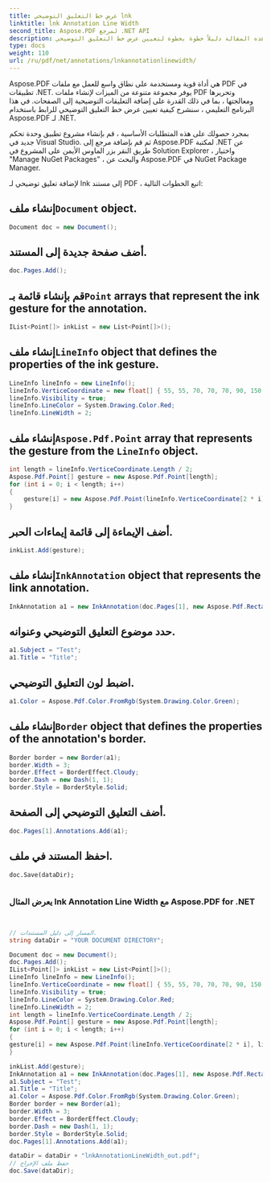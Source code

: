 ```yaml
---
title: عرض خط التعليق التوضيحي lnk
linktitle: lnk Annotation Line Width
second_title: Aspose.PDF لمرجع .NET API
description: توفر هذه المقالة دليلاً خطوة بخطوة لتعيين عرض خط التعليق التوضيحي lnk باستخدام Aspose.PDF لـ .NET.
type: docs
weight: 110
url: /ru/pdf/net/annotations/lnkannotationlinewidth/
---
```

Aspose.PDF هي أداة قوية ومستخدمة على نطاق واسع للعمل مع ملفات PDF في تطبيقات .NET. يوفر مجموعة متنوعة من الميزات لإنشاء ملفات PDF وتحريرها ومعالجتها ، بما في ذلك القدرة على إضافة التعليقات التوضيحية إلى الصفحات. في هذا البرنامج التعليمي ، سنشرح كيفية تعيين عرض خط التعليق التوضيحي للرابط باستخدام Aspose.PDF لـ .NET.

بمجرد حصولك على هذه المتطلبات الأساسية ، قم بإنشاء مشروع تطبيق وحدة تحكم جديد في Visual Studio. ثم قم بإضافة مرجع إلى Aspose.PDF لمكتبة .NET عن طريق النقر بزر الماوس الأيمن على المشروع في Solution Explorer ، واختيار "Manage NuGet Packages" ، والبحث عن Aspose.PDF في NuGet Package Manager.

لإضافة تعليق توضيحي لـ lnk إلى مستند PDF ، اتبع الخطوات التالية:

##  إنشاء ملف`Document` object.
```csharp
Document doc = new Document();
```
## أضف صفحة جديدة إلى المستند.
```csharp
doc.Pages.Add();
```
##  قم بإنشاء قائمة بـ`Point` arrays that represent the ink gesture for the annotation.
```csharp
IList<Point[]> inkList = new List<Point[]>();
```
##  إنشاء ملف`LineInfo` object that defines the properties of the ink gesture.
```csharp
LineInfo lineInfo = new LineInfo();
lineInfo.VerticeCoordinate = new float[] { 55, 55, 70, 70, 70, 90, 150, 60 };
lineInfo.Visibility = true;
lineInfo.LineColor = System.Drawing.Color.Red;
lineInfo.LineWidth = 2;
```
##  إنشاء ملف`Aspose.Pdf.Point` array that represents the gesture from the `LineInfo` object.
```csharp
int length = lineInfo.VerticeCoordinate.Length / 2;
Aspose.Pdf.Point[] gesture = new Aspose.Pdf.Point[length];
for (int i = 0; i < length; i++)
{
    gesture[i] = new Aspose.Pdf.Point(lineInfo.VerticeCoordinate[2 * i], lineInfo.VerticeCoordinate[2 * i + 1]);
}
```
## أضف الإيماءة إلى قائمة إيماءات الحبر.
```csharp
inkList.Add(gesture);
```
##  إنشاء ملف`InkAnnotation` object that represents the link annotation.
```csharp
InkAnnotation a1 = new InkAnnotation(doc.Pages[1], new Aspose.Pdf.Rectangle(100, 100, 300, 300), inkList);
```
## حدد موضوع التعليق التوضيحي وعنوانه.
```csharp
a1.Subject = "Test";
a1.Title = "Title";
```
## اضبط لون التعليق التوضيحي.
```csharp
a1.Color = Aspose.Pdf.Color.FromRgb(System.Drawing.Color.Green);
```
##  إنشاء ملف`Border` object that defines the properties of the annotation's border.
```csharp
Border border = new Border(a1);
border.Width = 3;
border.Effect = BorderEffect.Cloudy;
border.Dash = new Dash(1, 1);
border.Style = BorderStyle.Solid;
```
## أضف التعليق التوضيحي إلى الصفحة.
```csharp
doc.Pages[1].Annotations.Add(a1);
```
## احفظ المستند في ملف.
```c// Save output file
doc.Save(dataDir);


```
### يعرض المثال lnk Annotation Line Width مع Aspose.PDF for .NET

```csharp


// المسار إلى دليل المستندات.
string dataDir = "YOUR DOCUMENT DIRECTORY";

Document doc = new Document();
doc.Pages.Add();
IList<Point[]> inkList = new List<Point[]>();
LineInfo lineInfo = new LineInfo();
lineInfo.VerticeCoordinate = new float[] { 55, 55, 70, 70, 70, 90, 150, 60 };
lineInfo.Visibility = true;
lineInfo.LineColor = System.Drawing.Color.Red;
lineInfo.LineWidth = 2;
int length = lineInfo.VerticeCoordinate.Length / 2;
Aspose.Pdf.Point[] gesture = new Aspose.Pdf.Point[length];
for (int i = 0; i < length; i++)
{
gesture[i] = new Aspose.Pdf.Point(lineInfo.VerticeCoordinate[2 * i], lineInfo.VerticeCoordinate[2 * i + 1]);
}

inkList.Add(gesture);
InkAnnotation a1 = new InkAnnotation(doc.Pages[1], new Aspose.Pdf.Rectangle(100, 100, 300, 300), inkList);
a1.Subject = "Test";
a1.Title = "Title";
a1.Color = Aspose.Pdf.Color.FromRgb(System.Drawing.Color.Green);
Border border = new Border(a1);
border.Width = 3;
border.Effect = BorderEffect.Cloudy;
border.Dash = new Dash(1, 1);
border.Style = BorderStyle.Solid;
doc.Pages[1].Annotations.Add(a1);

dataDir = dataDir + "lnkAnnotationLineWidth_out.pdf";
// حفظ ملف الإخراج
doc.Save(dataDir);


```
